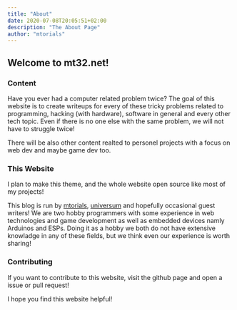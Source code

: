 ```yaml
---
title: "About"
date: 2020-07-08T20:05:51+02:00
description: "The About Page"
author: "mtorials"
---
```


## Welcome to mt32.net!

### Content

Have you ever had a computer related problem twice? The goal of this website is to
create writeups for every of these tricky problems related to programming, hacking (with hardware),
software in general and every other tech topic. Even if there is no one else with the same problem,
we will not have to struggle twice!

There will be also other content realted to personel projects with a focus on web dev and maybe game dev too.

### This Website

I plan to make this theme, and the whole website open source like most of my projects!

This blog is run by [mtorials](https://mtorials.de/), [universum](http://universegame.de/) and hopefully occasional guest writers! We are two hobby programmers with some experience in web technologies and game development as well as embedded devices namly Arduinos and ESPs. Doing it as a hobby we both do not have extensive knowladge in any of these fields, but we think even our experience is worth sharing!

### Contributing

If you want to contribute to this website, visit the github page and open a issue or pull request!

I hope you find this website helpful!